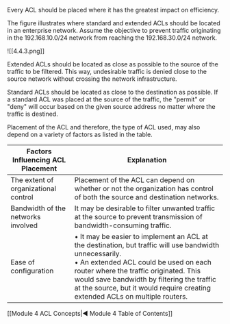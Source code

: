 Every ACL should be placed where it has the greatest impact on efficiency.

The figure illustrates where standard and extended ACLs should be located in an enterprise network. Assume the objective to prevent traffic originating in the 192.168.10.0/24 network from reaching the 192.168.30.0/24 network.

![[4.4.3.png]]

Extended ACLs should be located as close as possible to the source of the traffic to be filtered. This way, undesirable traffic is denied close to the source network without crossing the network infrastructure.

Standard ACLs should be located as close to the destination as possible. If a standard ACL was placed at the source of the traffic, the "permit" or "deny" will occur based on the given source address no matter where the traffic is destined.

Placement of the ACL and therefore, the type of ACL used, may also depend on a variety of factors as listed in the table.

| Factors Influencing ACL Placement    | Explanation                                                                                                                                                                                                                                                                                                                 |
| ------------------------------------ | --------------------------------------------------------------------------------------------------------------------------------------------------------------------------------------------------------------------------------------------------------------------------------------------------------------------------- |
| The extent of organizational control | Placement of the ACL can depend on whether or not the organization has control of both the source and destination networks.                                                                                                                                                                                                 |
| Bandwidth of the networks involved   | It may be desirable to filter unwanted traffic at the source to prevent transmission of bandwidth-consuming traffic.                                                                                                                                                                                                        |
| Ease of configuration                | • It may be easier to implement an ACL at the destination, but traffic will use bandwidth unnecessarily.<br>• An extended ACL could be used on each router where the traffic originated. This would save bandwidth by filtering the traffic at the source, but it would require creating extended ACLs on multiple routers. |

[[Module 4 ACL Concepts|◀ Module 4 Table of Contents]]